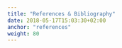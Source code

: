 ```yaml
---
title: "References & Bibliography"
date: 2018-05-17T15:03:30+02:00
anchor: "references"
weight: 80
---
```

